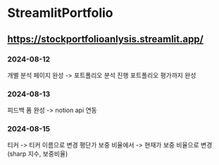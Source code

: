 # StreamlitPortfolio
## https://stockportfolioanlysis.streamlit.app/

### 2024-08-12
개별 분석 페이지 완성 -> 포트폴리오 분석 진행
포트폴리오 평가까지 완성

### 2024-08-13
피드백 폼 완성 -> notion api 연동

### 2024-08-15
티커 -> 티커 이름으로 변경
평단가 보중 비율에서 -> 현재가 보중 비율으로 변경(sharp 지수, 보중비율)
